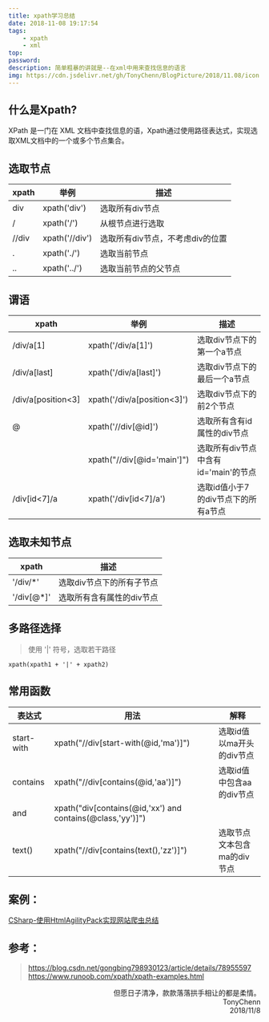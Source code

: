 ```yaml
---
title: xpath学习总结
date: 2018-11-08 19:17:54
tags: 
    - xpath
    - xml
top:
password:
description: 简单粗暴的讲就是--在xml中用来查找信息的语言
img: https://cdn.jsdelivr.net/gh/TonyChenn/BlogPicture/2018/11.08/icon.jpg
---
```


## 什么是Xpath?
XPath 是一门在 XML 文档中查找信息的语，Xpath通过使用路径表达式，实现选取XML文档中的一个或多个节点集合。

## 选取节点

|xpath|举例|描述|
|---|---|---|
|div|xpath('div')|选取所有div节点|
|/|xpath('/')|从根节点进行选取|
|//div|xpath('//div')|选取所有div节点，不考虑div的位置|
|.|xpath('./')|选取当前节点|
|..|xpath('../')|选取当前节点的父节点|


## 谓语
|xpath|举例|描述|
|---|---|---|
|/div/a[1]|xpath('/div/a[1]')|选取div节点下的第一个a节点|
|/div/a[last]|xpath('/div/a[last]')|选取div节点下的最后一个a节点|
|/div/a[position<3]|xpath('/div/a[position<3]')|选取div节点下的前2个节点|
|@|xpath('//div[@id]')|选取所有含有id属性的div节点|
||xpath("//div[@id='main']")|选取所有div节点中含有id='main'的节点|
|/div[id<7]/a|xpath('/div[id<7]/a')|选取id值小于7的div节点下的所有a节点|


## 选取未知节点
|xpath|描述|
|---|---|
|'/div/*' |选取div节点下的所有子节点|
|'/div[@*]'|选取所有含有属性的div节点|

## 多路径选择

> 使用 '|' 符号，选取若干路径
```xpath
xpath(xpath1 + '|' + xpath2)
```

## 常用函数
|表达式|用法|解释|
|---|---|---|
|start-with|xpath("//div[start-with(@id,'ma')]")|选取id值以ma开头的div节点|
|contains|xpath("//div[contains(@id,'aa')]")|选取id值中包含aa的div节点|
|and|xpath("div[contains(@id,'xx') and contains(@class,'yy')]")|
|text()|xpath("//div[contains(text(),'zz')]") |选取节点文本包含ma的div节点|

## 案例：
[CSharp-使用HtmlAgilityPack实现网站爬虫总结](https://tonychenn.cn/2018/09/01/CSharp-使用HtmlAgilityPack实现网站爬虫总结/)

## 参考：
> https://blog.csdn.net/gongbing798930123/article/details/78955597
<br>https://www.runoob.com/xpath/xpath-examples.html

<div align='right'>但愿日子清净，款款落落拱手相让的都是柔情。</div>
<div align='right'>TonyChenn<br>2018/11/8</div>